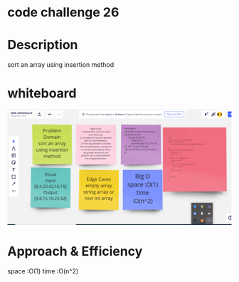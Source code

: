 # code challenge 26
# Description

sort an array using insertion method

# whiteboard
![insertion sort](img/codech26.png)

# Approach & Efficiency
space :O(1)
time :O(n^2)
